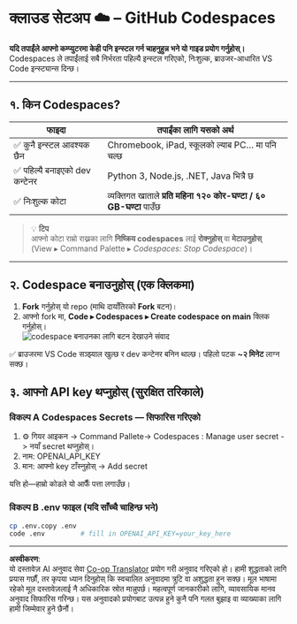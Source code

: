 <!--
CO_OP_TRANSLATOR_METADATA:
{
  "original_hash": "be9cef0460b3696ed5d8f6f8d2f64d45",
  "translation_date": "2025-08-26T15:52:14+00:00",
  "source_file": "00-course-setup/01-setup-cloud.md",
  "language_code": "ne"
}
-->
# क्लाउड सेटअप ☁️ – GitHub Codespaces

**यदि तपाईंले आफ्नो कम्प्युटरमा केही पनि इन्स्टल गर्न चाहनुहुन्न भने यो गाइड प्रयोग गर्नुहोस्।**  
Codespaces ले तपाईंलाई सबै निर्भरता पहिल्यै इन्स्टल गरिएको, निःशुल्क, ब्राउजर-आधारित VS Code इन्स्ट्यान्स दिन्छ।

---

## १. किन Codespaces?

| फाइदा | तपाईंका लागि यसको अर्थ |
|---------|----------------------|
| ✅ कुनै इन्स्टल आवश्यक छैन | Chromebook, iPad, स्कूलको ल्याब PC… मा पनि चल्छ |
| ✅ पहिल्यै बनाइएको dev कन्टेनर | Python 3, Node.js, .NET, Java भित्रै छ |
| ✅ निःशुल्क कोटा | व्यक्तिगत खाताले **प्रति महिना १२० कोर-घण्टा / ६० GB-घण्टा** पाउँछ |

> 💡 **टिप**  
> आफ्नो कोटा राम्रो राख्नका लागि **निष्क्रिय codespaces** लाई **रोक्नुहोस्** वा **मेटाउनुहोस्**  
> (View ▸ Command Palette ▸ *Codespaces: Stop Codespace*)।

---

## २. Codespace बनाउनुहोस् (एक क्लिकमा)

1. **Fork** गर्नुहोस् यो repo (माथि दायाँतिरको **Fork** बटन)।  
2. आफ्नो fork मा, **Code ▸ Codespaces ▸ Create codespace on main** क्लिक गर्नुहोस्।  
   ![codespace बनाउनका लागि बटन देखाउने संवाद](../../../00-course-setup/images/who-will-pay.webp)

✅ ब्राउजरमा VS Code सञ्झ्याल खुल्छ र dev कन्टेनर बनिन थाल्छ।
पहिलो पटक **~२ मिनेट** लाग्न सक्छ।

## ३. आफ्नो API key थप्नुहोस् (सुरक्षित तरिकाले)

### विकल्प A Codespaces Secrets — सिफारिस गरिएको

1. ⚙️ गियर आइकन -> Command Pallete-> Codespaces : Manage user secret -> नयाँ secret थप्नुहोस्।
2. नाम: OPENAI_API_KEY
3. मान: आफ्नो key टाँस्नुहोस् → Add secret

यत्ति हो—हाम्रो कोडले यो आफैँ पत्ता लगाउँछ।

### विकल्प B .env फाइल (यदि साँच्चै चाहिन्छ भने)

```bash
cp .env.copy .env
code .env         # fill in OPENAI_API_KEY=your_key_here
```

---

**अस्वीकरण**:  
यो दस्तावेज़ AI अनुवाद सेवा [Co-op Translator](https://github.com/Azure/co-op-translator) प्रयोग गरी अनुवाद गरिएको हो। हामी शुद्धताको लागि प्रयास गर्छौं, तर कृपया ध्यान दिनुहोस् कि स्वचालित अनुवादमा त्रुटि वा अशुद्धता हुन सक्छ। मूल भाषामा रहेको मूल दस्तावेज़लाई नै अधिकारिक स्रोत मान्नुपर्छ। महत्वपूर्ण जानकारीको लागि, व्यावसायिक मानव अनुवाद सिफारिस गरिन्छ। यस अनुवादको प्रयोगबाट उत्पन्न हुने कुनै पनि गलत बुझाइ वा व्याख्याका लागि हामी जिम्मेवार हुने छैनौं।